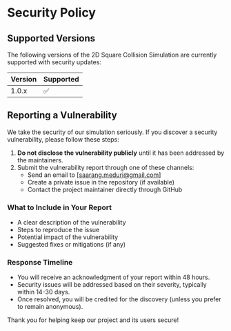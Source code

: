 # Security Policy

## Supported Versions

The following versions of the 2D Square Collision Simulation are currently supported with security updates:

| Version | Supported          |
| ------- | ------------------ |
| 1.0.x   | :white_check_mark: |


## Reporting a Vulnerability

We take the security of our simulation seriously. If you discover a security vulnerability, please follow these steps:

1. **Do not disclose the vulnerability publicly** until it has been addressed by the maintainers.
2. Submit the vulnerability report through one of these channels:
   - Send an email to [saarang.meduri@gmail.com]
   - Create a private issue in the repository (if available)
   - Contact the project maintainer directly through GitHub

### What to Include in Your Report

- A clear description of the vulnerability
- Steps to reproduce the issue
- Potential impact of the vulnerability
- Suggested fixes or mitigations (if any)

### Response Timeline

- You will receive an acknowledgment of your report within 48 hours.
- Security issues will be addressed based on their severity, typically within 14-30 days.
- Once resolved, you will be credited for the discovery (unless you prefer to remain anonymous).

Thank you for helping keep our project and its users secure!
